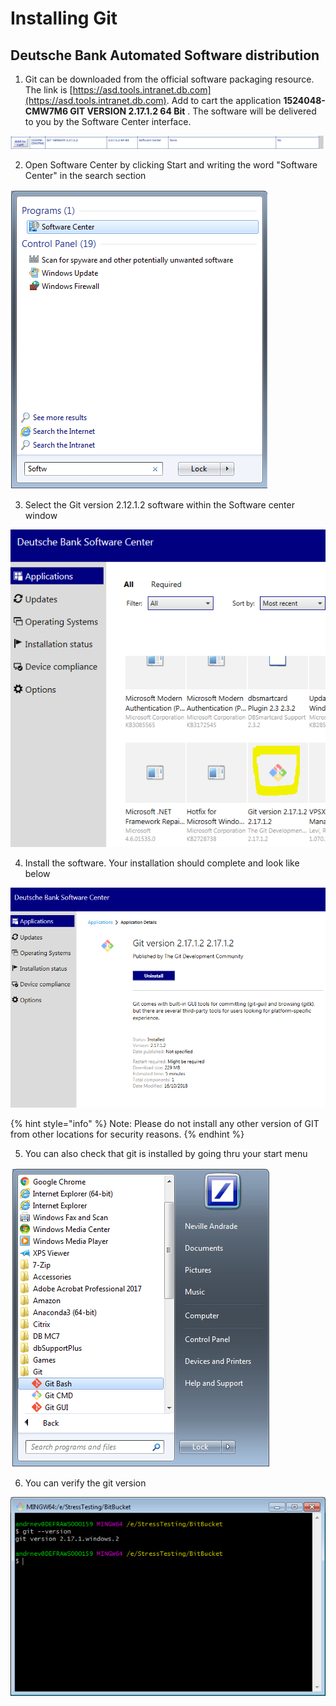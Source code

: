# Installing Git

## Deutsche Bank Automated Software distribution

1. Git can be downloaded from the official software packaging resource. The link is [https://asd.tools.intranet.db.com](https://asd.tools.intranet.db.com). Add to cart the application **1524048-CMW7M6 GIT VERSION 2.17.1.2 64 Bit** . The software will be delivered to you by the Software Center interface.

![ASD GIT version that needs to be requisitioned](../.gitbook/assets/image%20%2811%29.png)

2. Open Software Center by clicking Start and writing the word "Software Center" in the search section

![Executing Software center](../.gitbook/assets/image%20%285%29.png)

3. Select the Git version 2.12.1.2 software within the Software center window

![Select Git from the Software center](../.gitbook/assets/image%20%283%29.png)

4. Install the software. Your installation should complete and look like below

![Successful installation of GIT](../.gitbook/assets/image%20%2813%29.png)

{% hint style="info" %}
Note: Please do not install any other version of GIT from other locations for security reasons.
{% endhint %}

5. You can also check that git is installed by going thru your start menu

![Git bash shell, windows shell and gui installed](../.gitbook/assets/image%20%284%29.png)

6. You can verify the git version 

![](../.gitbook/assets/image%20%288%29.png)

